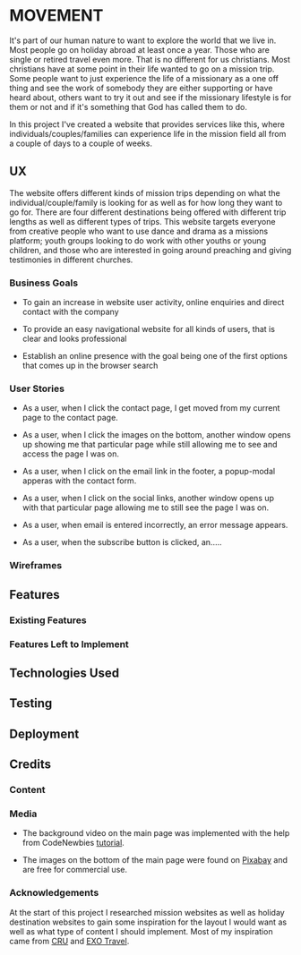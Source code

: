 # MOVEMENT

It's part of our human nature to want to explore the world that we live in. Most people go on holiday abroad at least once a year. 
Those who are single or retired travel even more. That is no different for us christians. Most christians have at some point in their 
life wanted to go on a mission trip. Some people want to just experience the life of a missionary as a one off thing and see the work of 
somebody they are either supporting or have heard about, others want to try it out and see if the missionary lifestyle is for them or not 
and if it's something that God has called them to do. 

In this project I've created a website that provides services like this, where individuals/couples/families can experience life in the 
mission field all from a couple of days to a couple of weeks. 

## UX

The website offers different kinds of mission trips depending on what the individual/couple/family is looking for as well as for how long 
they want to go for. There are four different destinations being offered with different trip lengths as well as different types of trips. 
This website targets everyone from creative people who want to use dance and drama as a missions platform; youth groups looking to do work
with other youths or young children, and those who are interested in going around preaching and giving testimonies in different churches.


### Business Goals 

- To gain an increase in website user activity, online enquiries and direct contact with the company

- To provide an easy navigational website for all kinds of users, that is clear and looks professional 

- Establish an online presence with the goal being one of the first options that comes up in the browser search

### User Stories

- As a user, when I click the contact page, I get moved from my current page to the contact page.

- As a user, when I click the images on the bottom, another window opens up showing me that particular page while still allowing me to
see and access the page I was on.

- As a user, when I click on the email link in the footer, a popup-modal apperas with the contact form.

- As a user, when I click on the social links, another window opens up with that particular page allowing me to still see the page I
was on.

- As a user, when email is entered incorrectly, an error message appears.

- As a user, when the subscribe button is clicked, an.....

### Wireframes

## Features

### Existing Features

### Features Left to Implement

## Technologies Used

## Testing

## Deployment

## Credits

### Content

### Media

- The background video on the main page was implemented with the help from CodeNewbies <a href="https://www.youtube.com/watch?v=-G37aahAYlM">tutorial</a>.

- The images on the bottom of the main page were found on <a href="https://pixabay.com/">Pixabay</a> and are free for commercial use.

### Acknowledgements

At the start of this project I researched mission websites as well as holiday destination websites to gain some inspiration for the layout
I would want as well as what type of content I should implement. Most of my inspiration came from <a href="https://www.cru.org/">CRU</a> 
and <a href="https://www.exotravel.com/">EXO Travel</a>. 

